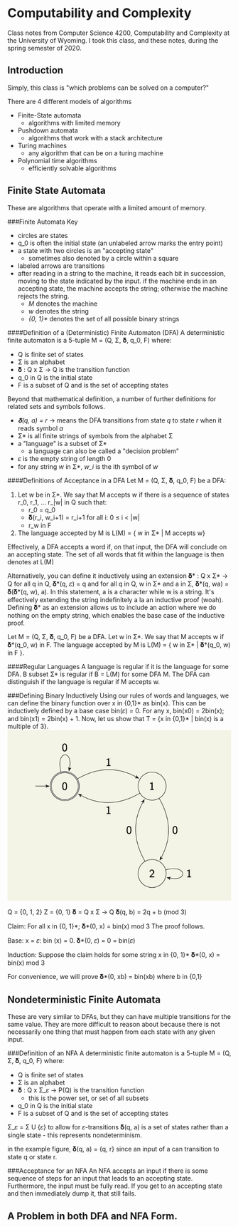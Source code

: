 Computability and Complexity
=====
Class notes from Computer Science 4200, Computability and Complexity at the University of Wyoming. I took this class, and these notes, during the spring semester of 2020.

<!-- Code and assignments associated with this class is available [here](https://github.com/andey-robins/school/tree/master/cosc3020/). -->

Introduction
-----
Simply, this class is "which problems can be solved on a computer?"

There are 4 different models of algorithms
- Finite-State automata
    - algorithms with limited memory
- Pushdown automata
    - algorithms that work with a stack architecture
- Turing machines
    - any algorithm that can be on a turing machine
- Polynomial time algorithms
    - efficiently solvable algorithms

Finite State Automata
-----
These are algorithms that operate with a limited amount of memory.

###Finite Automata Key
- circles are states
- q_0 is often the initial state (an unlabeled arrow marks the entry point)
- a state with two circles is an "accepting state"
    - sometimes also denoted by a circle within a square
- labeled arrows are transitions
- after reading in a string to the machine, it reads each bit in succession, moving to the state indicated by the input. if the machine ends in an accepting state, the machine accepts the string; otherwise the machine rejects the string.
    - *M* denotes the machine
    - *w* denotes the string
    - *{0, 1}\** denotes the set of all possible binary strings

####Definition of a (Deterministic) Finite Automaton (DFA)
A deterministic finite automaton is a 5-tuple M = (Q, Σ, 𝛅, q_0, F) where:
- Q is finite set of states
- Σ is an alphabet
- 𝛅 : Q x Σ -> Q is the transition function
- q_0 in Q is the initial state
- F is a subset of Q and is the set of accepting states

Beyond that mathematical definition, a number of further definitions for related sets and symbols follows.

- *𝛅(q, a) = r* -> means the DFA transitions from state *q* to state *r* when it reads symbol *a*
- Σ\* is all finite strings of symbols from the alphabet Σ
- a "language" is a subset of Σ\*
    - a language can also be called a "decision problem"
- 𝜀 is the empty string of length 0
- for any string *w* in Σ\*, *w_i* is the ith symbol of *w*

####Definitions of Acceptance in a DFA
Let M = (Q, Σ, 𝛅, q_0, F) be a DFA:
1. Let *w* be in Σ\*. We say that M accepts *w* if there is a sequence of states r_0, r_1, ... r_|w| in Q such that:
    - r_0 = q_0
    - 𝛅(r_i, w_i+1) = r_i+1 for all i: 0 ≤ i < |w|
    - r_w in F
2. The language accepted by M is L(M) = { w in Σ\* | M accepts w}

Effectively, a DFA accepts a word if, on that input, the DFA will conclude on an accepting state. The set of all words that fit within the language is then denotes at L(M)

Alternatively, you can define it inductively using an extension 𝛅\* : Q x Σ\* -> Q for all q in Q, 𝛅\*(q, 𝜀) = q and for all q in Q, w in Σ\* and a in Σ, 𝛅\*(q, wa) = 𝛅(𝛅*(q, w), a). In this statement, a is a character while w is a string. It's effectively extending the string indefinitely a la an inductive proof (woah). Defining 𝛅\* as an extension allows us to include an action where we do nothing on the empty string, which enables the base case of the inductive proof.

Let M = (Q, Σ, 𝛅, q_0, F) be a DFA. Let w in Σ\*. We say that M accepts w if 𝛅\*(q_0, w) in F. The language accepted by M is L(M) = { w in Σ\* | 𝛅\*(q_0, w) in F }.

####Regular Languages
A language is regular if it is the language for some DFA. B subset Σ\* is regular if B = L(M) for some DFA M. The DFA can distinguish if the language is regular if M accepts w.

###Defining Binary Inductively
Using our rules of words and languages, we can define the binary function over x in {0,1}\* as bin(x). This can be inductively defined by a base case bin(𝜀) = 0. For any x, bin(x0) = 2bin(x); and bin(x1) = 2bin(x) + 1. Now, let us show that T = {x in {0,1}\* | bin(x) is a multiple of 3}. ![Here is a DFA that accepts T](./images/computability-dfa-binarymod3.png)

Q = {0, 1, 2}
Z = {0, 1}
𝛅 = Q x Σ -> Q
𝛅(q, b) = 2q + b (mod 3)

Claim: For all x in {0, 1}\*; 𝛅\*(0, x) = bin(x) mod 3
The proof follows.

Base:
x = 𝜀: bin (x) = 0.
𝛅\*(0, 𝜀) = 0 = bin(𝜀)

Induction:
Suppose the claim holds for some string x in {0, 1}\*
𝛅\*(0, x) = bin(x) mod 3

For convenience, we will prove 𝛅\*(0, xb) = bin(xb) where b in {0,1}

<!-- Transcribe proof from slides [35-41] -->

Nondeterministic Finite Automata
-----
These are very similar to DFAs, but they can have multiple transitions for the same value. They are more difficult to reason about because there is not necessarily one thing that must happen from each state with any given input.

###Definition of an NFA
A deterministic finite automaton is a 5-tuple M = (Q, Σ, 𝛅, q_0, F) where:
- Q is finite set of states
- Σ is an alphabet
- 𝛅 : Q x Σ_𝜀 -> P(Q) is the transition function
    - this is the power set, or set of all subsets
- q_0 in Q is the initial state
- F is a subset of Q and is the set of accepting states

Σ_𝜀 = Σ U {𝜀} to allow for 𝜀-transitions
𝛅(q, a) is a set of states rather than a single state - this represents nondeterminism.

in the example figure, 𝛅(q, a) = {q, r} since an input of a can transition to state q or state r.

###Acceptance for an NFA
An NFA accepts an input if there is some sequence of steps for an input that leads to an accepting state. Furthermore, the input must be fully read. If you get to an accepting state and then immediately dump it, that still fails.

<!-- Transcribe definition for acceptance -->

A Problem in both DFA and NFA Form.
-----
<!-- Include images created during class today -->
